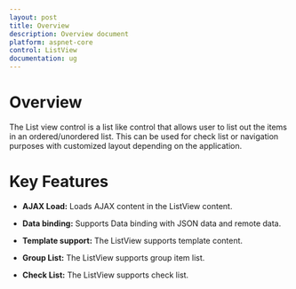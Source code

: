 ```yaml
---
layout: post
title: Overview
description: Overview document
platform: aspnet-core
control: ListView 
documentation: ug
---
```


# Overview
The List view control is a list like control that allows user to list out the items in an ordered/unordered list. This can be used for check list or navigation purposes with customized layout depending on the application.

# Key Features

*	**AJAX Load:** Loads AJAX content in the ListView content.

*	**Data binding:** Supports Data binding with JSON data and remote data.

*	**Template support:** The ListView supports template content.

*	**Group List:** The ListView supports group item list.

*	**Check List:** The ListView supports check list.